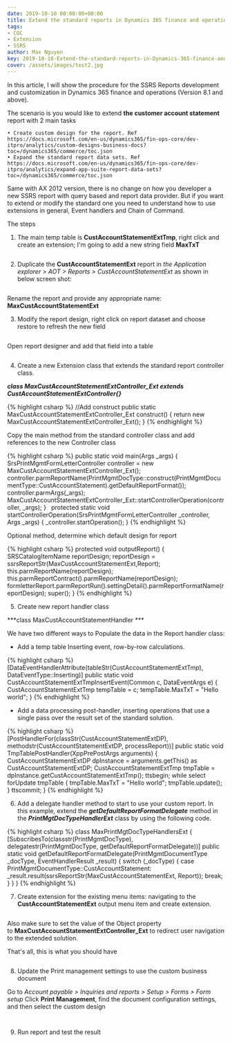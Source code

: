 ```yaml
---
date: 2019-10-10 00:00:00+00:00
title: Extend the standard reports in Dynamics 365 finance and operations 
tags:
- COC
- Extension
- SSRS
author: Max Nguyen
key: 2019-10-10-Extend-the-standard-reports-in-Dynamics-365-finance-and-operations
cover: /assets/images/test2.jpg
---
```


In this article, I will show the procedure for the SSRS Reports development and customization in Dynamics 365 finance and operations (Version 8.1 and above).

The scenario is you would like to extend **the customer account statement** report with 2 main tasks

	• Create custom design for the report. Ref https://docs.microsoft.com/en-us/dynamics365/fin-ops-core/dev-itpro/analytics/custom-designs-business-docs?toc=/dynamics365/commerce/toc.json
	• Expand the standard report data sets. Ref https://docs.microsoft.com/en-us/dynamics365/fin-ops-core/dev-itpro/analytics/expand-app-suite-report-data-sets?toc=/dynamics365/commerce/toc.json

Same with AX 2012 version, there is no change on how you developer a new SSRS report with query based and report data provider. But if you want to extend or modify the standard one you need to understand how to use extensions in general, Event handlers and Chain of Command.

The steps

1. The main temp table is **CustAccountStatementExtTmp**, right click and create an extension; I'm going to add a new string field **MaxTxT**

<figure class='center '>
  <a href="{{site.url}}/assets/imagesposts/2019-10-10-Extend-the-standard-reports-in-Dynamics-365-finance-and-operations_1.png"><img src="{{site.url}}/assets/imagesposts/2019-10-10-Extend-the-standard-reports-in-Dynamics-365-finance-and-operations_1.png" alt=""></a>
</figure>

2. Duplicate the **CustAccountStatementExt** report in *the Application explorer > AOT > Reports > CustAccountStatementExt* as shown in below screen shot:

<figure class='center '>
  <a href="{{site.url}}/assets/imagesposts/2019-10-10-Extend-the-standard-reports-in-Dynamics-365-finance-and-operations_2.png"><img src="{{site.url}}/assets/imagesposts/2019-10-10-Extend-the-standard-reports-in-Dynamics-365-finance-and-operations_2.png" alt=""></a>
</figure>

Rename the report and provide any appropriate name: **MaxCustAccountStatementExt**

3. Modify the report design, right click on report dataset and choose restore to refresh the new field

<figure class='center '>
  <a href="{{site.url}}/assets/imagesposts/2019-10-10-Extend-the-standard-reports-in-Dynamics-365-finance-and-operations_3.png"><img src="{{site.url}}/assets/imagesposts/2019-10-10-Extend-the-standard-reports-in-Dynamics-365-finance-and-operations_3.png" alt=""></a>
</figure>

Open report designer and add that field into a table

<figure class='center '>
  <a href="{{site.url}}/assets/imagesposts/2019-10-10-Extend-the-standard-reports-in-Dynamics-365-finance-and-operations_4.png"><img src="{{site.url}}/assets/imagesposts/2019-10-10-Extend-the-standard-reports-in-Dynamics-365-finance-and-operations_4.png" alt=""></a>
</figure>

4. Create a new Extension class that extends the standard report controller class.

***class MaxCustAccountStatementExtController_Ext extends CustAccountStatementExtController{}***

{% highlight csharp %}
//Add construct
public static MaxCustAccountStatementExtController_Ext construct()
{
    return new MaxCustAccountStatementExtController_Ext();
}
{% endhighlight %}

Copy the main method from the standard controller class and add references to the new Controller class

{% highlight csharp %}
public static void main(Args _args)
{
    SrsPrintMgmtFormLetterController controller = new MaxCustAccountStatementExtController_Ext();
    controller.parmReportName(PrintMgmtDocType::construct(PrintMgmtDocumentType::CustAccountStatement).getDefaultReportFormat());
    controller.parmArgs(_args);
    MaxCustAccountStatementExtController_Ext::startControllerOperation(controller, _args);
}
 
protected static void startControllerOperation(SrsPrintMgmtFormLetterController _controller, Args _args)
{
    _controller.startOperation();
}
{% endhighlight %}

Optional method, determine which default design for report

{% highlight csharp %}
protected void outputReport()
{
    SRSCatalogItemName  reportDesign;
    reportDesign = ssrsReportStr(MaxCustAccountStatementExt,Report);
    this.parmReportName(reportDesign);
    this.parmReportContract().parmReportName(reportDesign);
    formletterReport.parmReportRun().settingDetail().parmReportFormatName(reportDesign);
    super();
}
{% endhighlight %}

5. Create new report handler class

***class MaxCustAccountStatementHandler ***

We have two different ways to Populate the data in the Report handler class:
* Add a temp table Inserting event, row-by-row calculations.

{% highlight csharp %}
[DataEventHandlerAttribute(tableStr(CustAccountStatementExtTmp), DataEventType::Inserting)]
public static void CustAccountStatementExtTmpInsertEvent(Common c, DataEventArgs e)
{
    CustAccountStatementExtTmp    tempTable = c;
    tempTable.MaxTxT = "Hello world";
}
{% endhighlight %}

* Add a data processing post-handler, inserting operations that use a single pass over the result set of the standard solution.

{% highlight csharp %}
[PostHandlerFor(classStr(CustAccountStatementExtDP), methodstr(CustAccountStatementExtDP, processReport))]
public static void TmpTablePostHandler(XppPrePostArgs arguments)
{
    CustAccountStatementExtDP dpInstance = arguments.getThis() as CustAccountStatementExtDP;
    CustAccountStatementExtTmp tmpTable = dpInstance.getCustAccountStatementExtTmp();
    ttsbegin;
    while select forUpdate tmpTable
    {
        tmpTable.MaxTxT = "Hello world";
        tmpTable.update();
    }
    ttscommit;
}
{% endhighlight %}

6. Add a delegate handler method to start to use your custom report. In this example, extend the ***getDefaultReportFormatDelegate*** method in the ***PrintMgtDocTypeHandlerExt*** class by using the following code.

{% highlight csharp %}
class MaxPrintMgtDocTypeHandlersExt
{
    [SubscribesTo(classstr(PrintMgmtDocType), delegatestr(PrintMgmtDocType, getDefaultReportFormatDelegate))]
    public static void getDefaultReportFormatDelegate(PrintMgmtDocumentType _docType, EventHandlerResult _result)
    {
        switch (_docType)
        {
            case PrintMgmtDocumentType::CustAccountStatement:
                _result.result(ssrsReportStr(MaxCustAccountStatementExt, Report));
                break;
        }
    }
}
{% endhighlight %}

7. Create extension for the existing menu items: navigating to the **CustAccountStatementExt** output menu item and create extension.

<figure class='center '>
  <a href="{{site.url}}/assets/imagesposts/2019-10-10-Extend-the-standard-reports-in-Dynamics-365-finance-and-operations_5.png"><img src="{{site.url}}/assets/imagesposts/2019-10-10-Extend-the-standard-reports-in-Dynamics-365-finance-and-operations_5.png" alt=""></a>
</figure>

Also make sure to set the value of the Object property to **MaxCustAccountStatementExtController_Ext** to redirect user navigation to the extended solution.

That's all, this is what you should have 

<figure class='center '>
  <a href="{{site.url}}/assets/imagesposts/2019-10-10-Extend-the-standard-reports-in-Dynamics-365-finance-and-operations_9.png"><img src="{{site.url}}/assets/imagesposts/2019-10-10-Extend-the-standard-reports-in-Dynamics-365-finance-and-operations_9.png" alt=""></a>
</figure>

8. Update the Print management settings to use the custom business document

Go to *Account payable > Inquiries and reports > Setup > Forms > Form setup*
Click **Print Management**, find the document configuration settings, and then select the custom design

<figure class='center '>
  <a href="{{site.url}}/assets/imagesposts/2019-10-10-Extend-the-standard-reports-in-Dynamics-365-finance-and-operations_6.png"><img src="{{site.url}}/assets/imagesposts/2019-10-10-Extend-the-standard-reports-in-Dynamics-365-finance-and-operations_6.png" alt=""></a>
</figure>

<figure class='center '>
  <a href="{{site.url}}/assets/imagesposts/2019-10-10-Extend-the-standard-reports-in-Dynamics-365-finance-and-operations_7.png"><img src="{{site.url}}/assets/imagesposts/2019-10-10-Extend-the-standard-reports-in-Dynamics-365-finance-and-operations_7.png" alt=""></a>
</figure>

9. Run report and test the result

<figure class='center '>
  <a href="{{site.url}}/assets/imagesposts/2019-10-10-Extend-the-standard-reports-in-Dynamics-365-finance-and-operations_8.png"><img src="{{site.url}}/assets/imagesposts/2019-10-10-Extend-the-standard-reports-in-Dynamics-365-finance-and-operations_8.png" alt=""></a>
</figure>
